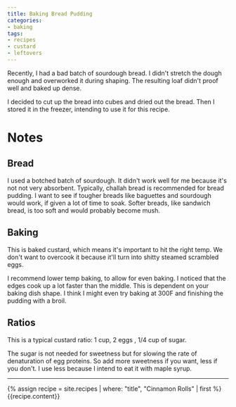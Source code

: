 ```yaml
---
title: Baking Bread Pudding
categories:
- baking
tags:
- recipes
- custard
- leftovers
---
```


Recently, I had a bad batch of sourdough bread.
I didn't stretch the dough enough and overworked it during shaping.
The resulting loaf didn't proof well and baked up dense.

I decided to cut up the bread into cubes and dried out the bread.
Then I stored it in the freezer, intending to use it for this recipe.

# Notes

## Bread

I used a botched batch of sourdough.
It didn't work well for me because it's not not very absorbent.
Typically, challah bread is recommended for bread pudding.
I want to see if tougher breads like baguettes and sourdough would work, if given a lot of time to soak.
Softer breads, like sandwich bread, is too soft and would probably become mush.

## Baking

This is baked custard, which means it's important to hit the right temp.
We don't want to overcook it because it'll turn into shitty steamed scrambled eggs.

I recommend lower temp baking, to allow for even baking.
I noticed that the edges cook up a lot faster than the middle.
This is dependent on your baking dish shape.
I think I might even try baking at 300F and finishing the pudding with a broil.

## Ratios

This is a typical custard ratio: 1 cup, 2 eggs , 1/4 cup of sugar.

The sugar is not needed for sweetness but for slowing the rate of denaturation of egg proteins.
So add more sweetness if you want, less if you don't.
I use less because I intend to eat it with maple syrup.

---

{% assign recipe = site.recipes | where: "title",  "Cinnamon Rolls" | first %}
{{recipe.content}}
